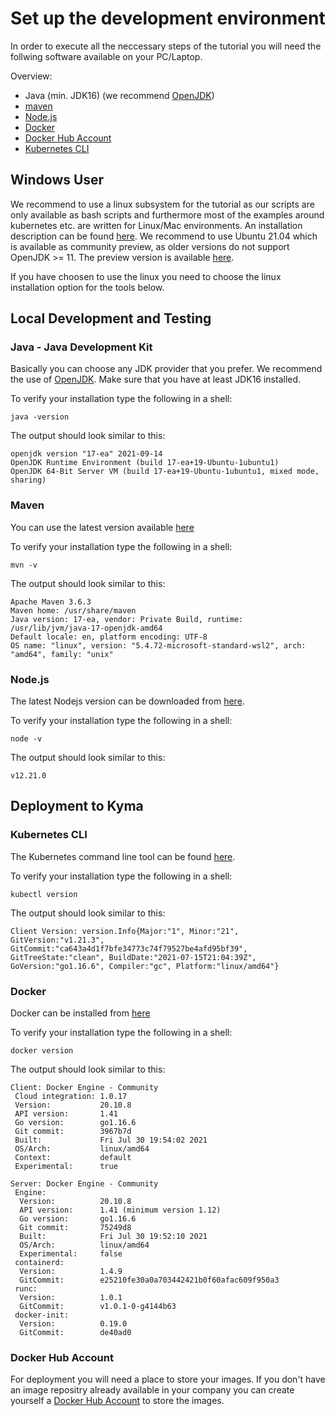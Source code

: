 # Set up the development environment

In order to execute all the neccessary steps of the tutorial you will need the follwing software available on your PC/Laptop. 

Overview:
* Java (min. JDK16) (we recommend [OpenJDK](https://openjdk.java.net/install/))
* [maven](https://maven.apache.org/install.html)
* [Node.js](https://nodejs.org/en/download/)
* [Docker](https://hub.docker.com/)
* [Docker Hub Account](https://docs.docker.com/get-started/#download-and-install-docker) 
* [Kubernetes CLI](https://kubernetes.io/docs/tasks/tools/#kubectl)

## Windows User

We recommend to use a linux subsystem for the tutorial as our scripts are only available as bash scripts and furthermore most of the examples around kubernetes etc. are written for Linux/Mac environments. An installation description can be found [here](https://docs.microsoft.com/en-us/windows/wsl/install). We recommend to use Ubuntu 21.04 which is available as community preview, as older versions do not support OpenJDK >= 11. The preview version is available [here](https://www.microsoft.com/store/apps/9P9Q5ZH1HRR0). 

If you have choosen to use the linux you need to choose the linux installation option for the tools below.

## Local Development and Testing

### Java - Java Development Kit

Basically you can choose any JDK provider that you prefer. We recommend the use of [OpenJDK](https://openjdk.java.net/install/). Make sure that you have at least JDK16 installed.

To verify your installation type the following in a shell:
```shell
java -version
```

The output should look similar to this: 
```shell
openjdk version "17-ea" 2021-09-14
OpenJDK Runtime Environment (build 17-ea+19-Ubuntu-1ubuntu1)
OpenJDK 64-Bit Server VM (build 17-ea+19-Ubuntu-1ubuntu1, mixed mode, sharing)
```

### Maven
You can use the latest version available [here](https://maven.apache.org/install.html)

To verify your installation type the following in a shell:
```shell
mvn -v
```

The output should look similar to this: 
```shell
Apache Maven 3.6.3
Maven home: /usr/share/maven
Java version: 17-ea, vendor: Private Build, runtime: /usr/lib/jvm/java-17-openjdk-amd64
Default locale: en, platform encoding: UTF-8
OS name: "linux", version: "5.4.72-microsoft-standard-wsl2", arch: "amd64", family: "unix"
```

### Node.js
The latest Nodejs version can be downloaded from [here](https://nodejs.org/en/download/). 

To verify your installation type the following in a shell:
```shell
node -v
```

The output should look similar to this: 
```shell
v12.21.0
```

## Deployment to Kyma

### Kubernetes CLI
The Kubernetes command line tool can be found [here](https://kubernetes.io/docs/tasks/tools/#kubectl). 

To verify your installation type the following in a shell:
```shell
kubectl version
```

The output should look similar to this: 
```shell
Client Version: version.Info{Major:"1", Minor:"21", GitVersion:"v1.21.3", GitCommit:"ca643a4d1f7bfe34773c74f79527be4afd95bf39", GitTreeState:"clean", BuildDate:"2021-07-15T21:04:39Z", GoVersion:"go1.16.6", Compiler:"gc", Platform:"linux/amd64"}
```

### Docker
Docker can be installed from [here](https://hub.docker.com/)

To verify your installation type the following in a shell:
```shell
docker version
```

The output should look similar to this: 
```shell
Client: Docker Engine - Community
 Cloud integration: 1.0.17
 Version:           20.10.8
 API version:       1.41
 Go version:        go1.16.6
 Git commit:        3967b7d
 Built:             Fri Jul 30 19:54:02 2021
 OS/Arch:           linux/amd64
 Context:           default
 Experimental:      true

Server: Docker Engine - Community
 Engine:
  Version:          20.10.8
  API version:      1.41 (minimum version 1.12)
  Go version:       go1.16.6
  Git commit:       75249d8
  Built:            Fri Jul 30 19:52:10 2021
  OS/Arch:          linux/amd64
  Experimental:     false
 containerd:
  Version:          1.4.9
  GitCommit:        e25210fe30a0a703442421b0f60afac609f950a3
 runc:
  Version:          1.0.1
  GitCommit:        v1.0.1-0-g4144b63
 docker-init:
  Version:          0.19.0
  GitCommit:        de40ad0
```

### Docker Hub Account
For deployment you will need a place to store your images. If you don't have an image repositry already available in your company you can create yourself a [Docker Hub Account](https://docs.docker.com/get-started/#download-and-install-docker) to store the images.
